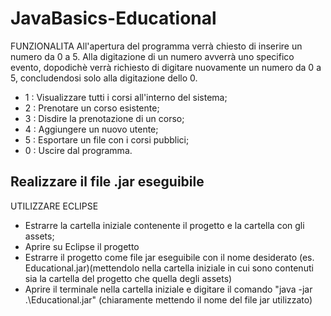 # JavaBasics-Educational

FUNZIONALITA
All'apertura del programma verrà chiesto di inserire un numero da 0 a 5. Alla digitazione di un numero avverrà uno specifico evento, dopodichè verrà richiesto di digitare nuovamente un numero da 0 a 5, concludendosi solo alla digitazione dello 0.
  - 1 : Visualizzare tutti i corsi all'interno del sistema;
  - 2 : Prenotare un corso esistente;
  - 3 : Disdire la prenotazione di un corso;
  - 4 : Aggiungere un nuovo utente;
  - 5 : Esportare un file con i corsi pubblici;
  - 0 : Uscire dal programma.

## Realizzare il file .jar eseguibile

UTILIZZARE ECLIPSE
  - Estrarre la cartella iniziale contenente il progetto e la cartella con gli assets;
  - Aprire su Eclipse il progetto
  - Estrarre il progetto come file jar eseguibile con il nome desiderato (es. Educational.jar)(mettendolo nella cartella iniziale in cui sono contenuti sia la cartella del progetto che quella degli assets)
  - Aprire il terminale nella cartella iniziale e digitare il comando "java -jar .\Educational.jar" (chiaramente mettendo il nome del file jar utilizzato)
